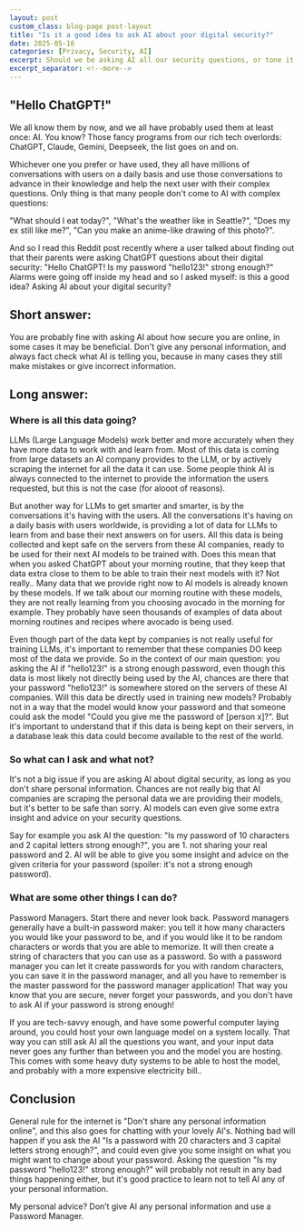 ```yaml
---
layout: post
custom_class: blog-page post-layout
title: "Is it a good idea to ask AI about your digital security?"
date: 2025-05-16
categories: [Privacy, Security, AI]
excerpt: Should we be asking AI all our security questions, or tone it down a bit? A quick look into the data being used by AI and what we should and should not share with these models about our digital security. 
excerpt_separator: <!--more-->
---
```


## "Hello ChatGPT!"

We all know them by now, and we all have probably used them at least once: AI. You know? Those fancy programs from our rich tech overlords: ChatGPT, Claude, Gemini, Deepseek, the list goes on and on. 

Whichever one you prefer or have used, they all have millions of conversations with users on a daily basis and use those conversations to advance in their knowledge and help the next user with their complex questions. Only thing is that many people don't come to AI with complex questions: 

"What should I eat today?", "What's the weather like in Seattle?", "Does my ex still like me?", "Can you make an anime-like drawing of this photo?". 

And so I read this Reddit post recently where a user talked about finding out that their parents were asking ChatGPT questions about their digital security: "Hello ChatGPT! Is my password "hello123!" strong enough?" Alarms were going off inside my head and so I asked myself: is this a good idea? Asking AI about your digital security?


## Short answer:

You are probably fine with asking AI about how secure you are online, in some cases it may be beneficial. Don't give any personal information, and always fact check what AI is telling you, because in many cases they still make mistakes or give incorrect information. 

## Long answer:

### Where is all this data going?

LLMs (Large Language Models) work better and more accurately when they have more data to work with and learn from. Most of this data is coming from large datasets an AI company provides to the LLM, or by actively scraping the internet for all the data it can use. Some people think AI is always connected to the internet to provide the information the users requested, but this is not the case (for alooot of reasons).

But another way for LLMs to get smarter and smarter, is by the conversations it's having with the users. All the conversations it's having on a daily basis with users worldwide, is providing a lot of data for LLMs to learn from and base their next answers on for users. All this data is being collected and kept safe on the servers from these AI companies, ready to be used for their next AI models to be trained with. Does this mean that when you asked ChatGPT about your morning routine, that they keep that data extra close to them to be able to train their next models with it? Not really.. Many data that we provide right now to AI models is already known by these models. If we talk about our morning routine with these models, they are not really learning from you choosing avocado in the morning for example. They probably have seen thousands of examples of data about morning routines and recipes where avocado is being used. 

Even though part of the data kept by companies is not really useful for training LLMs, it's important to remember that these companies DO keep most of the data we provide. So in the context of our main question: you asking the AI if "hello123!" is a strong enough password, even though this data is most likely not directly being used by the AI, chances are there that your password "hello123!" is somewhere stored on the servers of these AI companies. Will this data be directly used in training new models? Probably not in a way that the model would know your password and that someone could ask the model "Could you give me the password of [person x]?". But it's important to understand that if this data is being kept on their servers, in a database leak this data could become available to the rest of the world. 

### So what can I ask and what not?
It's not a big issue if you are asking AI about digital security, as long as you don't share personal information. Chances are not really big that AI companies are scraping the personal data we are providing their models, but it's better to be safe than sorry. AI models can even give some extra insight and advice on your security questions. 

Say for example you ask AI the question: "Is my password of 10 characters and 2 capital letters strong enough?", you are 1. not sharing your real password and 2. AI will be able to give you some insight and advice on the given criteria for your password (spoiler: it's not a strong enough password).

### What are some other things I can do?

Password Managers. Start there and never look back. Password managers generally have a built-in password maker: you tell it how many characters you would like your password to be, and if you would like it to be random characters or words that you are able to memorize. It will then create a string of characters that you can use as a password. So with a password manager you can let it create passwords for you with random characters, you can save it in the password manager, and all you have to remember is the master password for the password manager application! That way you know that you are secure, never forget your passwords, and you don't have to ask AI if your password is strong enough!

If you are tech-savvy enough, and have some powerful computer laying around, you could host your own language model on a system locally. That way you can still ask AI all the questions you want, and your input data never goes any further than between you and the model you are hosting. This comes with some heavy duty systems to be able to host the model, and probably with a more expensive electricity bill.. 



## Conclusion

General rule for the internet is "Don't share any personal information online", and this also goes for chatting with your lovely AI's. Nothing bad will happen if you ask the AI "Is a password with 20 characters and 3 capital letters strong enough?", and could even give you some insight on what you might want to change about your password. Asking the question "Is my password "hello123!" strong enough?" will probably not result in any bad things happening either, but it's good practice to learn not to tell AI any of your personal information. 



My personal advice? Don’t give AI any personal information and use a Password Manager.
